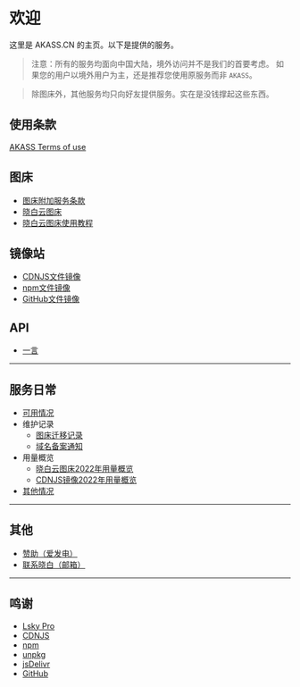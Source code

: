 # 欢迎

这里是 AKASS.CN 的主页。以下是提供的服务。

> 注意：所有的服务均面向中国大陆，境外访问并不是我们的首要考虑。
> 如果您的用户以境外用户为主，还是推荐您使用原服务而非 `AKASS`。

> 除图床外，其他服务均只向好友提供服务。实在是没钱撑起这些东西。

## 使用条款
[AKASS Terms of use](terms-of-use.md)

## 图床
- [图床附加服务条款](./服务/图床/imghost-rules.md)
- [晓白云图床](./服务/图床/imghost.md)
- [晓白云图床使用教程](./服务/图床/imghost-tutorial.md)
## 镜像站
- [CDNJS文件镜像](./服务/镜像站/cdnjs.md)
- [npm文件镜像](./服务/镜像站/npm.md)
- [GitHub文件镜像](./服务/镜像站/github.md)

## API
- [一言](./服务/api/hitokoto.md)

---

## 服务日常
- [可用情况](https://akass.instatus.com)
- 维护记录
    - [图床迁移记录](./记录/维护记录/imghost-v1tov2.md)
    - [域名备案通知](./记录/维护记录/domain-icp.md)
- 用量概览
    - [晓白云图床2022年用量概览](./记录/用量概览/img-2022.md)
    - [CDNJS镜像2022年用量概览](./记录/用量概览/cdnjs-2022.md)
- [其他情况](./记录/others.md)

---

## 其他
- [赞助（爱发电）](https://afdian.net/@akatsukiro)
- [联系晓白（邮箱）](mailto:admin@bep.ink)

---

## 鸣谢
- [Lsky Pro](https://www.lsky.pro)
- [CDNJS](https://cdnjs.com)
- [npm](https://npmjs.com)
- [unpkg](https://unpkg.com)
- [jsDelivr](https://jsdelivr.com)
- [GitHub](https://github.com)